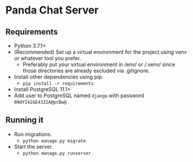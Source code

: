 # Panda Chat Server

## Requirements

  - Python 3.7.1+
  - (Recommended) Set up a virtual environment for the project using venv or whatever tool you prefer.
    - Preferably put your virtual environment in /env/ or /.venv/ since those directories are already excluded via .gitignore.
  - Install other dependencies using pip.
    - `pip install -r requirements`
  - Install PostgreSQL 11.1+
  - Add user to PostgreSQL named `django` with password `6NdYI42&E43ZIA@pcBw@`

## Running it

  - Run migrations.
    - `python manage.py migrate`
  - Start the server.
    - `python manage.py runserver`
